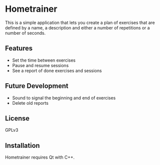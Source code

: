 # Hometrainer

This is a simple application that lets you create a plan of exercises that are defined by a name, a description and either a number of repetitions or a number of seconds.

## Features

- Set the time between exercises
- Pause and resume sessions
- See a report of done exercises and sessions

## Future Development
- Sound to signal the beginning and end of exercises
- Delete old reports

## License

GPLv3

## Installation

Hometrainer requires Qt with C++. 